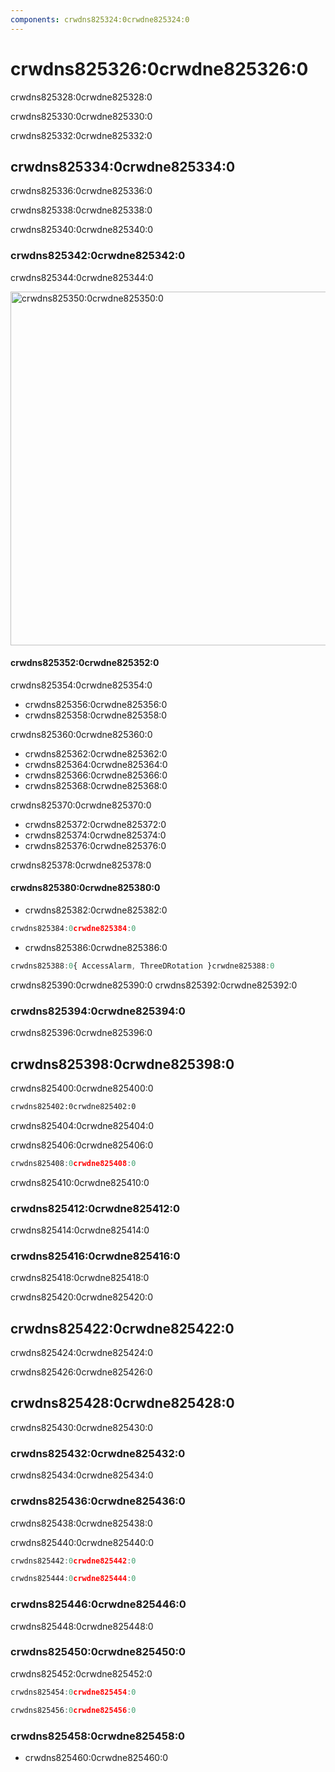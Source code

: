 ```yaml
---
components: crwdns825324:0crwdne825324:0
---
```

# crwdns825326:0crwdne825326:0

<p class="description">crwdns825328:0crwdne825328:0</p>

crwdns825330:0crwdne825330:0

crwdns825332:0crwdne825332:0

## crwdns825334:0crwdne825334:0

crwdns825336:0crwdne825336:0

crwdns825338:0crwdne825338:0

crwdns825340:0crwdne825340:0

### crwdns825342:0crwdne825342:0

crwdns825344:0crwdne825344:0

<a href="crwdns825346:0crwdne825346:0">
  <img src="crwdns825348:0crwdne825348:0" alt="crwdns825350:0crwdne825350:0" style="width: 566px" />
</a>

#### crwdns825352:0crwdne825352:0

crwdns825354:0crwdne825354:0

- crwdns825356:0crwdne825356:0
- crwdns825358:0crwdne825358:0

crwdns825360:0crwdne825360:0

- crwdns825362:0crwdne825362:0
- crwdns825364:0crwdne825364:0
- crwdns825366:0crwdne825366:0
- crwdns825368:0crwdne825368:0

crwdns825370:0crwdne825370:0

- crwdns825372:0crwdne825372:0
- crwdns825374:0crwdne825374:0
- crwdns825376:0crwdne825376:0

crwdns825378:0crwdne825378:0

#### crwdns825380:0crwdne825380:0

- crwdns825382:0crwdne825382:0

```jsx
crwdns825384:0crwdne825384:0
```

- crwdns825386:0crwdne825386:0

```jsx
crwdns825388:0{ AccessAlarm, ThreeDRotation }crwdne825388:0
```

crwdns825390:0crwdne825390:0 crwdns825392:0crwdne825392:0

### crwdns825394:0crwdne825394:0

crwdns825396:0crwdne825396:0

## crwdns825398:0crwdne825398:0

crwdns825400:0crwdne825400:0

```html
crwdns825402:0crwdne825402:0
```

crwdns825404:0crwdne825404:0

crwdns825406:0crwdne825406:0

```jsx
crwdns825408:0crwdne825408:0
```

crwdns825410:0crwdne825410:0

### crwdns825412:0crwdne825412:0

crwdns825414:0crwdne825414:0

### crwdns825416:0crwdne825416:0

crwdns825418:0crwdne825418:0

crwdns825420:0crwdne825420:0

## crwdns825422:0crwdne825422:0

crwdns825424:0crwdne825424:0

crwdns825426:0crwdne825426:0

## crwdns825428:0crwdne825428:0

crwdns825430:0crwdne825430:0

### crwdns825432:0crwdne825432:0

crwdns825434:0crwdne825434:0

### crwdns825436:0crwdne825436:0

crwdns825438:0crwdne825438:0

crwdns825440:0crwdne825440:0

```jsx
crwdns825442:0crwdne825442:0

crwdns825444:0crwdne825444:0
```

### crwdns825446:0crwdne825446:0

crwdns825448:0crwdne825448:0

### crwdns825450:0crwdne825450:0

crwdns825452:0crwdne825452:0

```jsx
crwdns825454:0crwdne825454:0

crwdns825456:0crwdne825456:0
```

### crwdns825458:0crwdne825458:0

- crwdns825460:0crwdne825460:0
